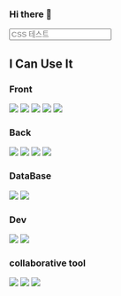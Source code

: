 ### Hi there 👋

<!--
**stayonasDev/stayonasDev** is a ✨ _special_ ✨ repository because its `README.md` (this file) appears on your GitHub profile.

Here are some ideas to get you started:

- 🔭 I’m currently working on ...
- 🌱 I’m currently learning ...
- 👯 I’m looking to collaborate on ...
- 🤔 I’m looking for help with ...
- 💬 Ask me about ...
- 📫 How to reach me: ...
- 😄 Pronouns: ...
- ⚡ Fun fact: ...
-->
<div>
  <input type="text" placeholder="CSS 테스트" readonly /> 
</div>

## I Can Use It


<h3>Front</h3>
<div>
<img src="https://img.shields.io/badge/html5-E34F26?style=for-the-badge&logo=html5&logoColor=white"/>
<img src="https://img.shields.io/badge/css-663399?style=for-the-badge&logo=css3&logoColor=white"/>
<img src="https://img.shields.io/badge/bootstrap-7952B3?style=for-the-badge&logo=bootstrap&logoColor=white">
<img src="https://img.shields.io/badge/javascript-F7DF1E?style=for-the-badge&logo=javascript&logoColor=black"/>
  <img src="https://img.shields.io/badge/react-61DAFB?style=for-the-badge&logo=react&logoColor=black">
</div>

<h3>Back</h3>
<div>
<img src="https://img.shields.io/badge/Java-007396?style=for-the-badge&logo=Java&logoColor=white">
<img src="https://img.shields.io/badge/Spring-6DB33F?style=for-the-badge&logo=Spring&logoColor=white">
<img src="https://img.shields.io/badge/springboot-6DB33F?style=for-the-badge&logo=springboot&logoColor=white"/>
<img src="https://img.shields.io/badge/-Python-3776AB?style=for-the-bage&logo=Python&logoColor=white"/>
</div>

<h3>DataBase</h3>
<div>
<img src="https://img.shields.io/badge/mysql-4479A1?style=for-the-badge&logo=mysql&logoColor=white"/>
<img src="https://img.shields.io/badge/h2database-09476B?style=for-the-badge&logo=mysql&logoColor=white"/>
</div>

<h3>Dev</h3>
<div>
<img src="https://img.shields.io/badge/linux-FCC624?style=for-the-badge&logo=linux&logoColor=black"/>
<img src="https://img.shields.io/badge/aws-232F3E?style=for-the-badge&logo=aws&logoColor=white">
</div>

<h3>collaborative tool</h3>
<div>
<img src="https://img.shields.io/badge/react-61DAFB?style=for-the-badge&logo=react&logoColor=black">
<img src="https://img.shields.io/badge/git-F05032?style=for-the-badge&logo=git&logoColor=white">
<img src="https://img.shields.io/badge/Figma-F24E1E?style=for-the-badge&logo=git&logoColor=white">
  
</div>

